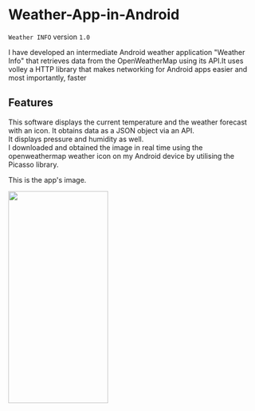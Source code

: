 # Weather-App-in-Android
`Weather INFO`
version `1.0`   

I have developed an intermediate Android weather application "Weather Info" that retrieves data from the OpenWeatherMap using its API.It uses volley a HTTP library that makes networking for Android apps easier and most importantly, faster    

## Features   

This software displays the current temperature and the weather forecast with an icon. It obtains data as a JSON object via an API.  
It displays pressure and humidity as well.  
I downloaded and obtained the image in real time using the openweathermap weather icon on my Android device by utilising the Picasso library.   

This is the app's image.     

<img src="https://github.com/Saalim398/TodoApp-in-Android/assets/137300854/a943aafb-498f-431c-893e-00dd5d9c6b5e" width="200px" height="425px">


